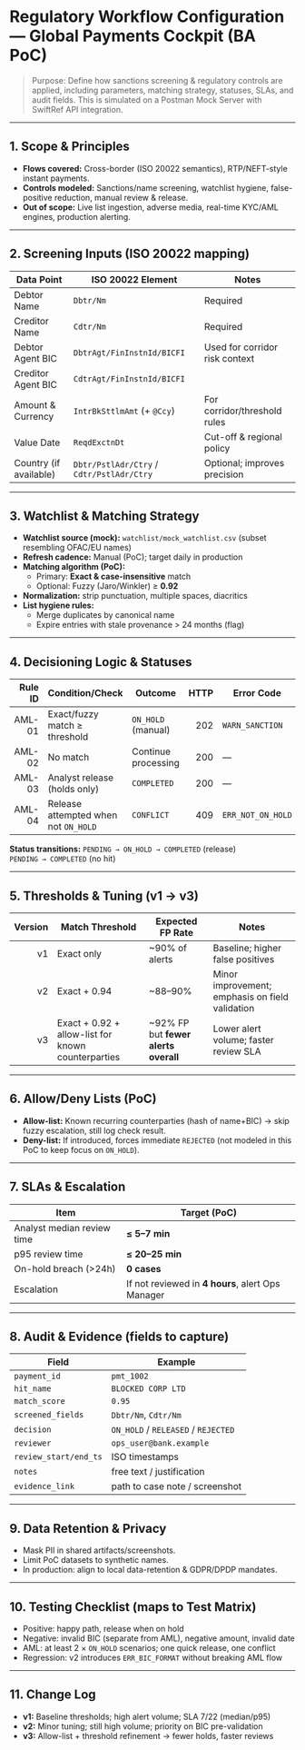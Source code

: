 # Regulatory Workflow Configuration — Global Payments Cockpit (BA PoC)

> Purpose: Define how sanctions screening & regulatory controls are applied, including
> parameters, matching strategy, statuses, SLAs, and audit fields. This is simulated on a Postman Mock Server with SwiftRef API integration.

---

## 1. Scope & Principles
- **Flows covered:** Cross-border (ISO 20022 semantics), RTP/NEFT-style instant payments.
- **Controls modeled:** Sanctions/name screening, watchlist hygiene, false-positive reduction, manual review & release.
- **Out of scope:** Live list ingestion, adverse media, real-time KYC/AML engines, production alerting.

---

## 2. Screening Inputs (ISO 20022 mapping)
| Data Point             | ISO 20022 Element                          | Notes                                  |
|------------------------|---------------------------------------------|----------------------------------------|
| Debtor Name            | `Dbtr/Nm`                                   | Required                                |
| Creditor Name         | `Cdtr/Nm`                                   | Required                                |
| Debtor Agent BIC       | `DbtrAgt/FinInstnId/BICFI`                  | Used for corridor risk context          |
| Creditor Agent BIC     | `CdtrAgt/FinInstnId/BICFI`                  |                                          |
| Amount & Currency      | `IntrBkSttlmAmt` (+ `@Ccy`)                 | For corridor/threshold rules            |
| Value Date             | `ReqdExctnDt`                               | Cut-off & regional policy               |
| Country (if available) | `Dbtr/PstlAdr/Ctry` / `Cdtr/PstlAdr/Ctry`   | Optional; improves precision            |

---

## 3. Watchlist & Matching Strategy 
- **Watchlist source (mock):** `watchlist/mock_watchlist.csv` (subset resembling OFAC/EU names)
- **Refresh cadence:** Manual (PoC); target daily in production
- **Matching algorithm (PoC):**  
  - Primary: **Exact & case-insensitive** match   
  - Optional: Fuzzy (Jaro/Winkler) ≥ **0.92** 
- **Normalization:** strip punctuation, multiple spaces, diacritics
- **List hygiene rules:**
  - Merge duplicates by canonical name
  - Expire entries with stale provenance > 24 months (flag)

---

## 4. Decisioning Logic & Statuses
| Rule ID | Condition/Check                                 | Outcome              | HTTP | Error Code         |
|--------:|--------------------------------------------------|----------------------|-----:|--------------------|
| AML-01  | Exact/fuzzy match ≥ threshold                    | `ON_HOLD` (manual)   | 202  | `WARN_SANCTION`    |
| AML-02  | No match                                         | Continue processing  | 200  | —                  |
| AML-03  | Analyst release (holds only)                     | `COMPLETED`          | 200  | —                  |
| AML-04  | Release attempted when not `ON_HOLD`             | `CONFLICT`           | 409  | `ERR_NOT_ON_HOLD`  |

**Status transitions:**
`PENDING → ON_HOLD → COMPLETED` (release)  
`PENDING → COMPLETED` (no hit)

---

## 5. Thresholds & Tuning (v1 → v3)
| Version | Match Threshold | Expected FP Rate | Notes                                              |
|--------:|------------------|------------------|----------------------------------------------------|
| v1      | Exact only       | ~90% of alerts   | Baseline; higher false positives                   |
| v2      | Exact + 0.94     | ~88–90%          | Minor improvement; emphasis on field validation    |
| v3      | Exact + 0.92 + allow-list for known counterparties | ~92% FP but **fewer alerts overall** | Lower alert volume; faster review SLA |

---

## 6. Allow/Deny Lists (PoC)
- **Allow-list:** Known recurring counterparties (hash of name+BIC) → skip fuzzy escalation, still log check result.
- **Deny-list:** If introduced, forces immediate `REJECTED` (not modeled in this PoC to keep focus on `ON_HOLD`).

---

## 7. SLAs & Escalation
| Item                         | Target (PoC) |
|------------------------------|--------------|
| Analyst median review time   | **≤ 5–7 min** |
| p95 review time              | **≤ 20–25 min** |
| On-hold breach (>24h)        | **0 cases**   |
| Escalation                   | If not reviewed in **4 hours**, alert Ops Manager |

---

## 8. Audit & Evidence (fields to capture)
| Field                     | Example                               |
|---------------------------|----------------------------------------|
| `payment_id`              | `pmt_1002`                             |
| `hit_name`                | `BLOCKED CORP LTD`                     |
| `match_score`             | `0.95`                                 |
| `screened_fields`         | `Dbtr/Nm`, `Cdtr/Nm`                   |
| `decision`                | `ON_HOLD` / `RELEASED` / `REJECTED`    |
| `reviewer`                | `ops_user@bank.example`                |
| `review_start/end_ts`     | ISO timestamps                         |
| `notes`                   | free text / justification              |
| `evidence_link`           | path to case note / screenshot         |

---

## 9. Data Retention & Privacy 
- Mask PII in shared artifacts/screenshots.
- Limit PoC datasets to synthetic names.
- In production: align to local data-retention & GDPR/DPDP mandates.

---

## 10. Testing Checklist (maps to Test Matrix)
- Positive: happy path, release when on hold
- Negative: invalid BIC (separate from AML), negative amount, invalid date
- AML: at least 2 × `ON_HOLD` scenarios; one quick release, one conflict
- Regression: v2 introduces `ERR_BIC_FORMAT` without breaking AML flow

---

## 11. Change Log
- **v1:** Baseline thresholds; high alert volume; SLA 7/22 (median/p95)  
- **v2:** Minor tuning; still high volume; priority on BIC pre-validation  
- **v3:** Allow-list + threshold refinement → fewer holds, faster reviews

